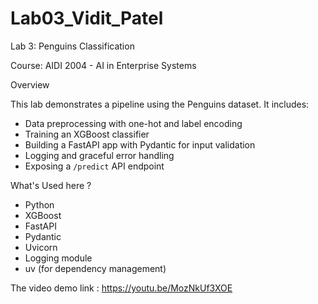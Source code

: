 # Lab03_Vidit_Patel
Lab 3: Penguins Classification 
 
Course: AIDI 2004 - AI in Enterprise Systems  

Overview

This lab demonstrates a pipeline using the Penguins dataset. 
It includes:
- Data preprocessing with one-hot and label encoding
- Training an XGBoost classifier
- Building a FastAPI app with Pydantic for input validation
- Logging and graceful error handling
- Exposing a `/predict` API endpoint

What's Used here ?

- Python
- XGBoost
- FastAPI
- Pydantic
- Uvicorn
- Logging module
- uv (for dependency management)

The video demo link : https://youtu.be/MozNkUf3XOE




